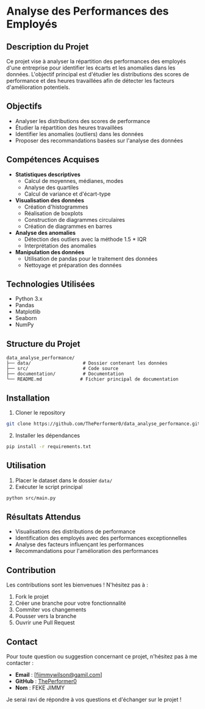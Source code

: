 # Analyse des Performances des Employés

## Description du Projet
Ce projet vise à analyser la répartition des performances des employés d'une entreprise pour identifier les écarts et les anomalies dans les données. L'objectif principal est d'étudier les distributions des scores de performance et des heures travaillées afin de détecter les facteurs d'amélioration potentiels.

## Objectifs
- Analyser les distributions des scores de performance
- Étudier la répartition des heures travaillées
- Identifier les anomalies (outliers) dans les données
- Proposer des recommandations basées sur l'analyse des données

## Compétences Acquises
- **Statistiques descriptives**
  - Calcul de moyennes, médianes, modes
  - Analyse des quartiles
  - Calcul de variance et d'écart-type
- **Visualisation des données**
  - Création d'histogrammes
  - Réalisation de boxplots
  - Construction de diagrammes circulaires
  - Création de diagrammes en barres
- **Analyse des anomalies**
  - Détection des outliers avec la méthode 1.5 * IQR
  - Interprétation des anomalies
- **Manipulation des données**
  - Utilisation de pandas pour le traitement des données
  - Nettoyage et préparation des données

## Technologies Utilisées
- Python 3.x
- Pandas
- Matplotlib
- Seaborn
- NumPy

## Structure du Projet
```
data_analyse_performance/
├── data/                   # Dossier contenant les données
├── src/                    # Code source
├── documentation/          # Documentation
└── README.md              # Fichier principal de documentation
```

## Installation
1. Cloner le repository
```bash
git clone https://github.com/ThePerformer0/data_analyse_performance.git
```

2. Installer les dépendances
```bash
pip install -r requirements.txt
```

## Utilisation
1. Placer le dataset dans le dossier `data/`
2. Exécuter le script principal
```bash
python src/main.py
```

## Résultats Attendus
- Visualisations des distributions de performance
- Identification des employés avec des performances exceptionnelles
- Analyse des facteurs influençant les performances
- Recommandations pour l'amélioration des performances

## Contribution
Les contributions sont les bienvenues ! N'hésitez pas à :
1. Fork le projet
2. Créer une branche pour votre fonctionnalité
3. Commiter vos changements
4. Pousser vers la branche
5. Ouvrir une Pull Request

## Contact
Pour toute question ou suggestion concernant ce projet, n'hésitez pas à me contacter :

- **Email** : [fijmmywilson@gamil.com]
- **GitHub** : [ThePerformer0](https://github.com/ThePerformer0)
- **Nom** : FEKE JIMMY

Je serai ravi de répondre à vos questions et d'échanger sur le projet !


